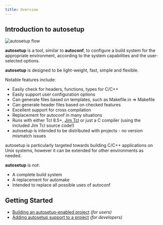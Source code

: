 ```yaml
---
title: Overview
---
```


Introduction to autosetup
------------

<div class="floatimg">
<img src="/img/autosetup-flow.png" alt="autosetup flow">
</div>

**autosetup** is a tool, similar to **autoconf**, to configure a
build system for the appropriate environment, according to the
system capabilities and the user-selected options.

**autosetup** is designed to be light-weight, fast, simple and flexible.

Notable features include:

* Easily check for headers, functions, types for C/C++
* Easily support user configuration options
* Can generate files based on templates, such as Makefile.in => Makefile
* Can generate header files based on checked features
* Excellent support for cross compilation
* Replacement for autoconf in many situations
* Runs with either Tcl 8.5+, [Jim Tcl](http://jim.tcl.tk) or just a C compiler (using the included Jim Tcl source code!)
* autosetup is intended to be distributed with projects - no version mismatch issues

autosetup is particularly targeted towards building C/C++ applications
on Unix systems, however it can be extended for other environments
as needed.

**autosetup** is *not*:

* A complete build system
* A replacement for automake
* Intended to replace all possible uses of autoconf

Getting Started
---------------
* [Building an autosetup-enabled project](/user/) _(for users)_
* [Adding autosetup support to a project](/developer/) _(for developers)_
